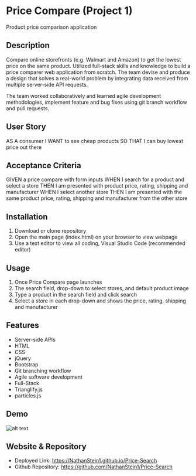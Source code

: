# Price Compare (Project 1)

Product price comparison application

## Description

Compare online storefronts (e.g. Walmart and Amazon) to get the lowest price on the same product. Utilized full-stack skills and knowledge to build a price comparer web application from scratch. The team devise and produce a design that solves a real-world problem by integrating data received from multiple server-side API requests.

The team worked collaboratively and learned agile development methodologies, implement feature and bug fixes using git branch workflow and pull requests.

## User Story

AS A consumer
I WANT to see cheap products
SO THAT I can buy lowest price out there

## Acceptance Criteria

GIVEN a price compare with form inputs
WHEN I search for a product and select a store
THEN I am presented with product price, rating, shipping and manufacturer
WHEN I select another store
THEN I am presented with the same product price, rating, shipping and manufacturer from the other store

## Installation

1. Download or clone repository
2. Open the main page (index.html) on your browser to view webpage
3. Use a text editor to view all coding, Visual Studio Code (recommended editor)

## Usage

1. Once Price Compare page launches
2. The search field, drop-down to select stores, and default product image
3. Type a product in the search field and click search
4. Select a store in each drop-down and shows the price, rating, shipping and manufacturer

## Features

* Server-side APIs
* HTML
* CSS
* jQuery
* Bootstrap
* Git branching workflow
* Agile software development
* Full-Stack
* Trianglify.js
* particles.js

## Demo

![alt text](./assets/images/Price-Search.gif)

## Website & Repository

* Deployed Link: <https://NathanStein1.github.io/Price-Search>
* Github Repository: <https://github.com/NathanStein1/Price-Search>


